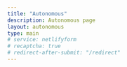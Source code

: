 ```yaml
---
title: "Autonomous"
description: Autonomous page
layout: autonomous
type: main
# service: netlifyform
# recaptcha: true
# redirect-after-submit: "/redirect"
---
```

